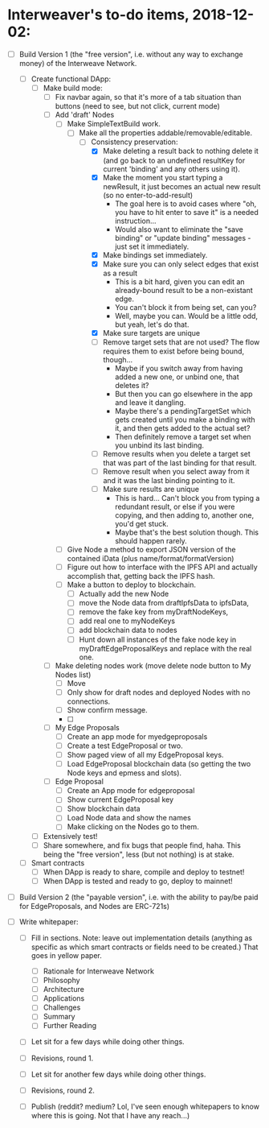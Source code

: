 # Interweaver's to-do items, 2018-12-02:


- [ ] Build Version 1 (the "free version", i.e. without any way to exchange money) of the Interweave Network.
  - [ ] Create functional DApp:
    - [ ] Make build mode:
      - [ ] Fix navbar again, so that it's more of a tab situation than buttons (need to see, but not click, current mode)
      - [ ] Add 'draft' Nodes
        - [ ] Make SimpleTextBuild work.
          - [ ] Make all the properties addable/removable/editable.
            - [ ] Consistency preservation:
              - [X] Make deleting a result back to nothing delete it (and go back to an undefined resultKey for current 'binding' and any others using it).
              - [X] Make the moment you start typing a newResult, it just becomes an actual new result (so no enter-to-add-result)
                - The goal here is to avoid cases where "oh, you have to hit enter to save it" is a needed instruction...
                - Would also want to eliminate the "save binding" or "update binding" messages - just set it immediately.
              - [X] Make bindings set immediately.
              - [X] Make sure you can only select edges that exist as a result
                - This is a bit hard, given you can edit an already-bound result to be a non-existant edge.
                - You can't block it from being set, can you?
                - Well, maybe you can. Would be a little odd, but yeah, let's do that.
              - [X] Make sure targets are unique
              - [ ] Remove target sets that are not used? The flow requires them to exist before being bound, though...
                - Maybe if you switch away from having added a new one, or unbind one, that deletes it?
                - But then you can go elsewhere in the app and leave it dangling.
                - Maybe there's a pendingTargetSet which gets created until you make a binding with it, and then gets added to the actual set?
                - Then definitely remove a target set when you unbind its last binding.
              - [ ] Remove results when you delete a target set that was part of the last binding for that result.
              - [ ] Remove result when you select away from it and it was the last binding pointing to it.
              - [ ] Make sure results are unique
                - This is hard... Can't block you from typing a redundant result, or else if you were copying, and then adding to, another one, you'd get stuck.
                - Maybe that's the best solution though. This should happen rarely.
        - [ ] Give Node a method to export JSON version of the contained iData (plus name/format/formatVersion)
        - [ ] Figure out how to interface with the IPFS API and actually accomplish that, getting back the IPFS hash.
        - [ ] Make a button to deploy to blockchain.
          - [ ] Actually add the new Node
          - [ ] move the Node data from draftIpfsData to ipfsData,
          - [ ] remove the fake key from myDraftNodeKeys,
          - [ ] add real one to myNodeKeys
          - [ ] add blockchain data to nodes
          - [ ] Hunt down all instances of the fake node key in myDraftEdgeProposalKeys and replace with the real one.
      - [ ] Make deleting nodes work (move delete node button to My Nodes list)
        - [ ] Move
        - [ ] Only show for draft nodes and deployed Nodes with no connections.
        - [ ] Show confirm message.
        - [ ]
      - [ ] My Edge Proposals
        - [ ] Create an app mode for myedgeproposals
        - [ ] Create a test EdgeProposal or two.
        - [ ] Show paged view of all my EdgeProposal keys.
        - [ ] Load EdgeProposal blockchain data (so getting the two Node keys and epmess and slots).
      - [ ] Edge Proposal
        - [ ] Create an App mode for edgeproposal
        - [ ] Show current EdgeProposal key
        - [ ] Show blockchain data
        - [ ] Load Node data and show the names
        - [ ] Make clicking on the Nodes go to them.
    - [ ] Extensively test!
    - [ ] Share somewhere, and fix bugs that people find, haha. This being the "free version", less (but not nothing) is at stake.
  - [ ] Smart contracts
    - [ ] When DApp is ready to share, compile and deploy to testnet!
    - [ ] When DApp is tested and ready to go, deploy to mainnet!
    
- [ ] Build Version 2 (the "payable version", i.e. with the ability to pay/be paid for EdgeProposals, and Nodes are ERC-721s)

- [ ] Write whitepaper:
    - [ ] Fill in sections. Note: leave out implementation details (anything as specific as which smart contracts or fields need to be created.) That goes in yellow paper.
      - [ ] Rationale for Interweave Network
      - [ ] Philosophy
      - [ ] Architecture
      - [ ] Applications
      - [ ] Challenges
      - [ ] Summary
      - [ ] Further Reading
    - [ ] Let sit for a few days while doing other things.
    - [ ] Revisions, round 1.
    - [ ] Let sit for another few days while doing other things.
    - [ ] Revisions, round 2.
    - [ ] Publish (reddit? medium? Lol, I've seen enough whitepapers to know where this is going. Not that I have any reach...)
 



 
